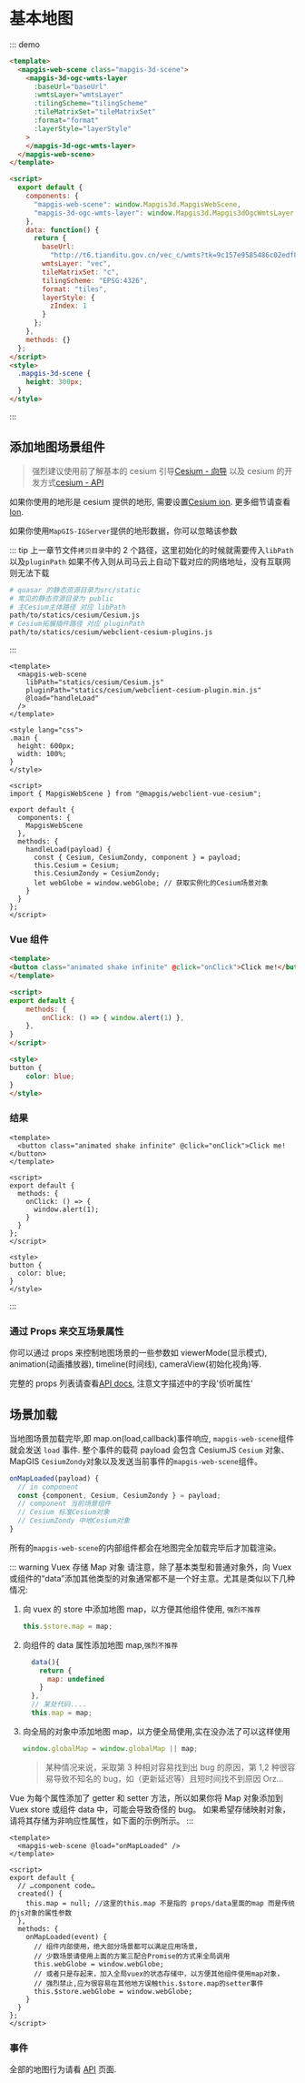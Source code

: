 # 基本地图

::: demo

```html
<template>
  <mapgis-web-scene class="mapgis-3d-scene">
    <mapgis-3d-ogc-wmts-layer
      :baseUrl="baseUrl"
      :wmtsLayer="wmtsLayer"
      :tilingScheme="tilingScheme"
      :tileMatrixSet="tileMatrixSet"
      :format="format"
      :layerStyle="layerStyle"
    >
    </mapgis-3d-ogc-wmts-layer>
  </mapgis-web-scene>
</template>

<script>
  export default {
    components: {
      "mapgis-web-scene": window.Mapgis3d.MapgisWebScene,
      "mapgis-3d-ogc-wmts-layer": window.Mapgis3d.Mapgis3dOgcWmtsLayer
    },
    data: function() {
      return {
        baseUrl:
          "http://t6.tianditu.gov.cn/vec_c/wmts?tk=9c157e9585486c02edf817d2ecbc7752",
        wmtsLayer: "vec",
        tileMatrixSet: "c",
        tilingScheme: "EPSG:4326",
        format: "tiles",
        layerStyle: {
          zIndex: 1
        }
      };
    },
    methods: {}
  };
</script>
<style>
  .mapgis-3d-scene {
    height: 300px;
  }
</style>
```

:::

## 添加地图场景组件

> 强烈建议使用前了解基本的 cesium 引导[Cesium - 向导](https://cesium.com/docs/) 以及 cesium 的开发方式[cesium - API](https://cesium.com/docs/cesiumjs-ref-doc/)

如果你使用的地形是 cesium 提供的地形, 需要设置[Cesium ion](https://cesium.com/docs/oauth/). 更多细节请查看[Ion](https://cesium.com/ion).

如果你使用`MapGIS-IGServer`提供的地形数据，你可以忽略该参数

::: tip
上一章节文件`拷贝目录`中的 2 个路径，这里初始化的时候就需要传入`libPath`以及`pluginPath` 如果不传入则从司马云上自动下载对应的网络地址，没有互联网则无法下载

```sh
# quasar 的静态资源目录为src/static
# 常见的静态资源目录为 public
# 主Cesium主体路径 对应 libPath
path/to/statics/cesium/Cesium.js
# Cesium拓展插件路径 对应 pluginPath
path/to/statics/cesium/webclient-cesium-plugins.js
```

:::

```vue
<template>
  <mapgis-web-scene
    libPath="statics/cesium/Cesium.js"
    pluginPath="statics/cesium/webclient-cesium-plugin.min.js"
    @load="handleLoad"
  />
</template>

<style lang="css">
.main {
  height: 600px;
  width: 100%;
}
</style>

<script>
import { MapgisWebScene } from "@mapgis/webclient-vue-cesium";

export default {
  components: {
    MapgisWebScene
  },
  methods: {
    handleLoad(payload) {
      const { Cesium, CesiumZondy, component } = payload;
      this.Cesium = Cesium;
      this.CesiumZondy = CesiumZondy;
      let webGlobe = window.webGlobe; // 获取实例化的Cesium场景对象
    }
  }
};
</script>
```

### Vue 组件

```md
<template>
<button class="animated shake infinite" @click="onClick">Click me!</button>
</template>

<script>
export default {
    methods: {
        onClick: () => { window.alert(1) },
    },
}
</script>

<style>
button {
    color: blue;
}
</style>
```

### 结果

```vue
<template>
  <button class="animated shake infinite" @click="onClick">Click me!</button>
</template>

<script>
export default {
  methods: {
    onClick: () => {
      window.alert(1);
    }
  }
};
</script>

<style>
button {
  color: blue;
}
</style>
```

:::

### 通过 Props 来交互场景属性

你可以通过 props 来控制地图场景的一些参数如 viewerMode(显示模式), animation(动画播放器), timeline(时间线), cameraView(初始化视角)等.

完整的 props 列表请查看[API docs](/zh/api/#props), 注意文字描述中的字段'侦听属性'

## 场景加载

当地图场景加载完毕,即 map.on(load,callback)事件响应, `mapgis-web-scene`组件就会发送 `load` 事件. 整个事件的载荷 payload 会包含 CesiumJS `Cesium` 对象、MapGIS `CesiumZondy`对象以及发送当前事件的`mapgis-web-scene`组件。

```js
onMapLoaded(payload) {
  // in component
  const {component, Cesium, CesiumZondy } = payload;
  // component 当前场景组件
  // Cesium 标准Cesium对象
  // CesiumZondy 中地Cesium对象
}
```

所有的`mapgis-web-scene`的内部组件都会在地图完全加载完毕后才加载渲染。

::: warning Vuex 存储 Map 对象
请注意，除了基本类型和普通对象外，向 Vuex 或组件的“data”添加其他类型的对象通常都不是一个好主意。尤其是类似以下几种情况:

1.  向 vuex 的 store 中添加地图 map，以方便其他组件使用, `强烈不推荐`
    ```js
    this.$store.map = map;
    ```
2.  向组件的 data 属性添加地图 map,`强烈不推荐`
    ```js
      data(){
        return {
          map: undefined
        }
      },
      // 某处代码....
      this.map = map;
    ```
3.  向全局的对象中添加地图 map，以方便全局使用,实在没办法了可以这样使用
    ```js
    window.globalMap = window.globalMap || map;
    ```
    > 某种情况来说，采取第 3 种相对容易找到出 bug 的原因，第 1,2 种很容易导致不知名的 bug，如（更新延迟等）且短时间找不到原因 Orz...

Vue 为每个属性添加了 getter 和 setter 方法，所以如果你将 Map 对象添加到 Vuex store 或组件 data 中，可能会导致奇怪的 bug。
如果希望存储映射对象，请将其存储为非响应性属性，如下面的示例所示。
:::

```vue
<template>
  <mapgis-web-scene @load="onMapLoaded" />
</template>

<script>
export default {
  // …component code…
  created() {
    this.map = null; //这里的this.map 不是指的 props/data里面的map 而是传统的js对象的属性参数
  },
  methods: {
    onMapLoaded(event) {
      // 组件内部使用，绝大部分场景都可以满足应用场景，
      // 少数场景请使用上面的方案三配合Promise的方式来全局调用
      this.webGlobe = window.webGlobe;
      // 或者只是存起来，加入全局vuex的状态存储中，以方便其他组件使用map对象，
      // 强烈禁止,应为很容易在其他地方误触this.$store.map的setter事件
      this.$store.webGlobe = window.webGlobe;
    }
  }
};
</script>
```

### 事件

全部的地图行为请看 [API](/api/#events) 页面.
